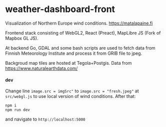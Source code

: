 # weather-dashboard-front

Visualization of Northern Europe wind conditions. https://matalapaine.fi

Frontend stack consisting of WebGL2, React (Preact), MapLibre JS (Fork of Mapbox GL JS).

At backend Go, GDAL and some bash scripts are used to fetch data from Finnish Meteorology Institute and process it from GRIB file to jpeg.

Backgroud map tiles are hosted at Tegola+Postgis. Data from https://www.naturalearthdata.com/

#### dev

Change line `image.src = imgSrc"` to `image.src = "fresh.jpeg"` at `src/webgl.js` to use local version of wind conditions. After that:
```
npm i
npm run dev
```
and navigate to `http://localhost:5000`
